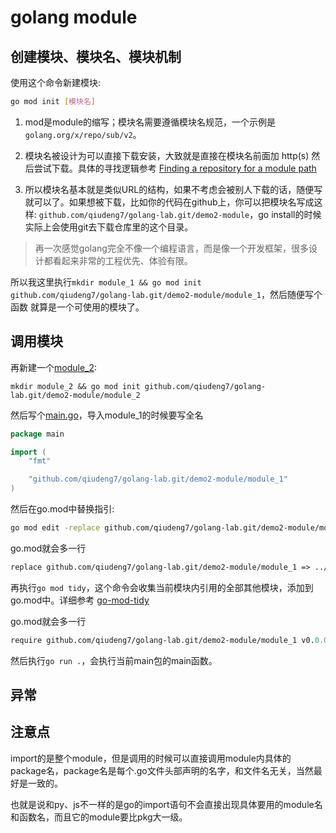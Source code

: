 # golang module

## 创建模块、模块名、模块机制

使用这个命令新建模块:
```bash
go mod init [模块名]
```

1. mod是module的缩写；模块名需要遵循模块名规范，一个示例是`golang.org/x/repo/sub/v2`。

2. 模块名被设计为可以直接下载安装，大致就是直接在模块名前面加 http(s) 然后尝试下载。具体的寻找逻辑参考 [Finding a repository for a module path](https://go.dev/ref/mod#vcs-find)

3. 所以模块名基本就是类似URL的结构，如果不考虑会被别人下载的话，随便写就可以了。如果想被下载，比如你的代码在github上，你可以把模块名写成这样: `github.com/qiudeng7/golang-lab.git/demo2-module`，go install的时候实际上会使用git去下载仓库里的这个目录。

> 再一次感觉golang完全不像一个编程语言，而是像一个开发框架，很多设计都看起来非常的工程优先、体验有限。



所以我这里执行`mkdir module_1 && go mod init github.com/qiudeng7/golang-lab.git/demo2-module/module_1`，然后随便写个函数 就算是一个可使用的模块了。

## 调用模块

再新建一个[module_2](./module_2):
```
mkdir module_2 && go mod init github.com/qiudeng7/golang-lab.git/demo2-module/module_2
```

然后写个[main.go](./module_2/main.go)，导入module_1的时候要写全名

```go
package main

import (
	"fmt"

	"github.com/qiudeng7/golang-lab.git/demo2-module/module_1"
)
```

然后在go.mod中替换指引:
```bash
go mod edit -replace github.com/qiudeng7/golang-lab.git/demo2-module/module_1=../module_1
```

go.mod就会多一行
```go.mod
replace github.com/qiudeng7/golang-lab.git/demo2-module/module_1 => ../module_1
```

再执行`go mod tidy`，这个命令会收集当前模块内引用的全部其他模块，添加到go.mod中。详细参考 [go-mod-tidy](https://go.dev/ref/mod#go-mod-tidy)

go.mod就会多一行
```go.mod
require github.com/qiudeng7/golang-lab.git/demo2-module/module_1 v0.0.0-00010101000000-000000000000
```

然后执行`go run .`，会执行当前main包的main函数。

## 异常



## 注意点

import的是整个module，但是调用的时候可以直接调用module内具体的package名，package名是每个.go文件头部声明的名字，和文件名无关，当然最好是一致的。

也就是说和py、js不一样的是go的import语句不会直接出现具体要用的module名和函数名，而且它的module要比pkg大一级。